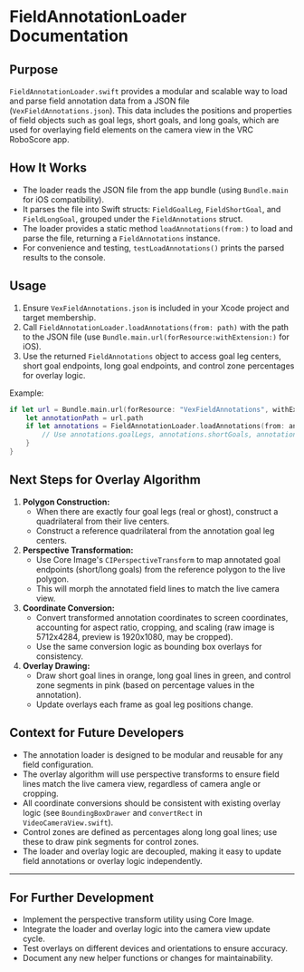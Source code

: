 # FieldAnnotationLoader Documentation

## Purpose
`FieldAnnotationLoader.swift` provides a modular and scalable way to load and parse field annotation data from a JSON file (`VexFieldAnnotations.json`). This data includes the positions and properties of field objects such as goal legs, short goals, and long goals, which are used for overlaying field elements on the camera view in the VRC RoboScore app.

## How It Works
- The loader reads the JSON file from the app bundle (using `Bundle.main` for iOS compatibility).
- It parses the file into Swift structs: `FieldGoalLeg`, `FieldShortGoal`, and `FieldLongGoal`, grouped under the `FieldAnnotations` struct.
- The loader provides a static method `loadAnnotations(from:)` to load and parse the file, returning a `FieldAnnotations` instance.
- For convenience and testing, `testLoadAnnotations()` prints the parsed results to the console.

## Usage
1. Ensure `VexFieldAnnotations.json` is included in your Xcode project and target membership.
2. Call `FieldAnnotationLoader.loadAnnotations(from: path)` with the path to the JSON file (use `Bundle.main.url(forResource:withExtension:)` for iOS).
3. Use the returned `FieldAnnotations` object to access goal leg centers, short goal endpoints, long goal endpoints, and control zone percentages for overlay logic.

Example:
```swift
if let url = Bundle.main.url(forResource: "VexFieldAnnotations", withExtension: "json") {
    let annotationPath = url.path
    if let annotations = FieldAnnotationLoader.loadAnnotations(from: annotationPath) {
        // Use annotations.goalLegs, annotations.shortGoals, annotations.longGoals
    }
}
```

## Next Steps for Overlay Algorithm
1. **Polygon Construction:**
   - When there are exactly four goal legs (real or ghost), construct a quadrilateral from their live centers.
   - Construct a reference quadrilateral from the annotation goal leg centers.
2. **Perspective Transformation:**
   - Use Core Image's `CIPerspectiveTransform` to map annotated goal endpoints (short/long goals) from the reference polygon to the live polygon.
   - This will morph the annotated field lines to match the live camera view.
3. **Coordinate Conversion:**
   - Convert transformed annotation coordinates to screen coordinates, accounting for aspect ratio, cropping, and scaling (raw image is 5712x4284, preview is 1920x1080, may be cropped).
   - Use the same conversion logic as bounding box overlays for consistency.
4. **Overlay Drawing:**
   - Draw short goal lines in orange, long goal lines in green, and control zone segments in pink (based on percentage values in the annotation).
   - Update overlays each frame as goal leg positions change.

## Context for Future Developers
- The annotation loader is designed to be modular and reusable for any field configuration.
- The overlay algorithm will use perspective transforms to ensure field lines match the live camera view, regardless of camera angle or cropping.
- All coordinate conversions should be consistent with existing overlay logic (see `BoundingBoxDrawer` and `convertRect` in `VideoCameraView.swift`).
- Control zones are defined as percentages along long goal lines; use these to draw pink segments for control zones.
- The loader and overlay logic are decoupled, making it easy to update field annotations or overlay logic independently.

---

## For Further Development
- Implement the perspective transform utility using Core Image.
- Integrate the loader and overlay logic into the camera view update cycle.
- Test overlays on different devices and orientations to ensure accuracy.
- Document any new helper functions or changes for maintainability.
